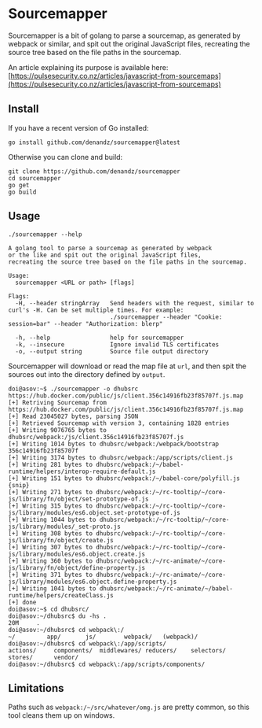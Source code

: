 # Sourcemapper

Sourcemapper is a bit of golang to parse a sourcemap, as generated by webpack or similar, and spit out the original JavaScript files, recreating the source tree based on the file paths in the sourcemap.

An article explaining its purpose is available here: [https://pulsesecurity.co.nz/articles/javascript-from-sourcemaps](https://pulsesecurity.co.nz/articles/javascript-from-sourcemaps)

## Install

If you have a recent version of Go installed:

```
go install github.com/denandz/sourcemapper@latest
```

Otherwise you can clone and build:

```
git clone https://github.com/denandz/sourcemapper
cd sourcemapper
go get
go build
```

## Usage

```None
./sourcemapper --help

A golang tool to parse a sourcemap as generated by webpack
or the like and spit out the original JavaScript files,
recreating the source tree based on the file paths in the sourcemap.

Usage:
  sourcemapper <URL or path> [flags]

Flags:
  -H, --header stringArray   Send headers with the request, similar to curl's -H. Can be set multiple times. For example:
                             ./sourcemapper --header "Cookie: session=bar" --header "Authorization: blerp"
                             
  -h, --help                 help for sourcemapper
  -k, --insecure             Ignore invalid TLS certificates
  -o, --output string        Source file output directory
```

Sourcemapper will download or read the map file at `url`, and then spit the sources out into the directory defined by `output`.

```None
doi@asov:~$ ./sourcemapper -o dhubsrc https://hub.docker.com/public/js/client.356c14916fb23f85707f.js.map
[+] Retriving Sourcemap from https://hub.docker.com/public/js/client.356c14916fb23f85707f.js.map
[+] Read 23045027 bytes, parsing JSON
[+] Retrieved Sourcemap with version 3, containing 1828 entries
[+] Writing 9076765 bytes to dhubsrc/webpack:/js/client.356c14916fb23f85707f.js
[+] Writing 1014 bytes to dhubsrc/webpack:/webpack/bootstrap 356c14916fb23f85707f
[+] Writing 3174 bytes to dhubsrc/webpack:/app/scripts/client.js
[+] Writing 281 bytes to dhubsrc/webpack:/~/babel-runtime/helpers/interop-require-default.js
[+] Writing 151 bytes to dhubsrc/webpack:/~/babel-core/polyfill.js
{snip}
[+] Writing 271 bytes to dhubsrc/webpack:/~/rc-tooltip/~/core-js/library/fn/object/set-prototype-of.js
[+] Writing 315 bytes to dhubsrc/webpack:/~/rc-tooltip/~/core-js/library/modules/es6.object.set-prototype-of.js
[+] Writing 1044 bytes to dhubsrc/webpack:/~/rc-tooltip/~/core-js/library/modules/_set-proto.js
[+] Writing 308 bytes to dhubsrc/webpack:/~/rc-tooltip/~/core-js/library/fn/object/create.js
[+] Writing 307 bytes to dhubsrc/webpack:/~/rc-tooltip/~/core-js/library/modules/es6.object.create.js
[+] Writing 360 bytes to dhubsrc/webpack:/~/rc-animate/~/core-js/library/fn/object/define-property.js
[+] Writing 371 bytes to dhubsrc/webpack:/~/rc-animate/~/core-js/library/modules/es6.object.define-property.js
[+] Writing 1041 bytes to dhubsrc/webpack:/~/rc-animate/~/babel-runtime/helpers/createClass.js
[+] done
doi@asov:~$ cd dhubsrc/
doi@asov:~/dhubsrc$ du -hs .
20M     .
doi@asov:~/dhubsrc$ cd webpack\:/
~/         app/       js/        webpack/   (webpack)/
doi@asov:~/dhubsrc$ cd webpack\:/app/scripts/
actions/     components/  middlewares/ reducers/    selectors/   stores/      vendor/
doi@asov:~/dhubsrc$ cd webpack\:/app/scripts/components/
```

## Limitations

Paths such as `webpack:/~/src/whatever/omg.js` are pretty common, so this tool cleans them up on windows.
